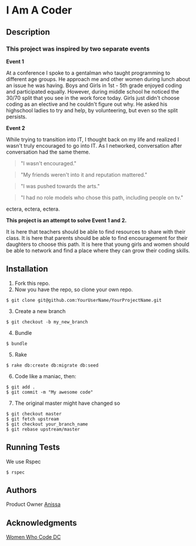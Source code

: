 # I Am A Coder

## Description

### This project was inspired by two separate events
__Event 1__

At a conference I spoke to a gentalman who taught programming to different age groups. He approach me and other women during lunch about an issue he was having. Boys and Girls in 1st - 5th grade enjoyed coding and participated equally. However, during middle school he noticed the 30/70 split that you see in the work force today. Girls just didn't choose coding as an elective and he couldn't figure out why. He asked his highschool ladies to try and help, by volunteering, but even so the split persists. 

__Event 2__

While trying to transition into IT, I thought back on my life and realized I wasn't truly encouraged to go into IT. As I networked, conversation after conversation had the same theme. 
> "I wasn't encouraged."

> "My friends weren't into it and reputation mattered."

> "I was pushed towards the arts."

> "I had no role models who chose this path, including people on tv."

ectera, ectera, ectera. 

 __This project is an attempt to solve Event 1 and 2.__

It is here that teachers should be able to find resources to share with their class.
It is here that parents should be able to find encouragement for their daughters to choose this path.
It is here that young girls and women should be able to network and find a place where they can grow their coding skills.

## Installation 

1. Fork this repo.
2. Now you have the repo, so clone your own repo. 
```
$ git clone git@github.com:YourUserName/YourProjectName.git
```
3. Create a new branch
```
$ git checkout -b my_new_branch
```
4. Bundle
```
$ bundle
```
5. Rake
```
$ rake db:create db:migrate db:seed
```
6. Code like a maniac, then:
```
$ git add .
$ git commit -m "My awesome code"
```
7. The original master might have changed so
```
$ git checkout master
$ git fetch upstream
$ git checkout your_branch_name
$ git rebase upstream/master
```
## Running Tests

We use Rspec
```
$ rspec 
```

## Authors
Product Owner [Anissa]()

## Acknowledgments
[Women Who Code DC]()
